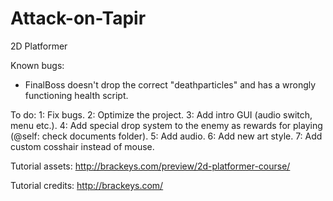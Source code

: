 # Attack-on-Tapir
2D Platformer

Known bugs:
- FinalBoss doesn't drop the correct "deathparticles" and has a wrongly functioning health script.

To do:
1: Fix bugs.
2: Optimize the project.
3: Add intro GUI (audio switch, menu etc.).
4: Add special drop system to the enemy as rewards for playing (@self: check documents folder).
5: Add audio.
6: Add new art style.
7: Add custom cosshair instead of mouse.

Tutorial assets:
http://brackeys.com/preview/2d-platformer-course/

Tutorial credits:
http://brackeys.com/
